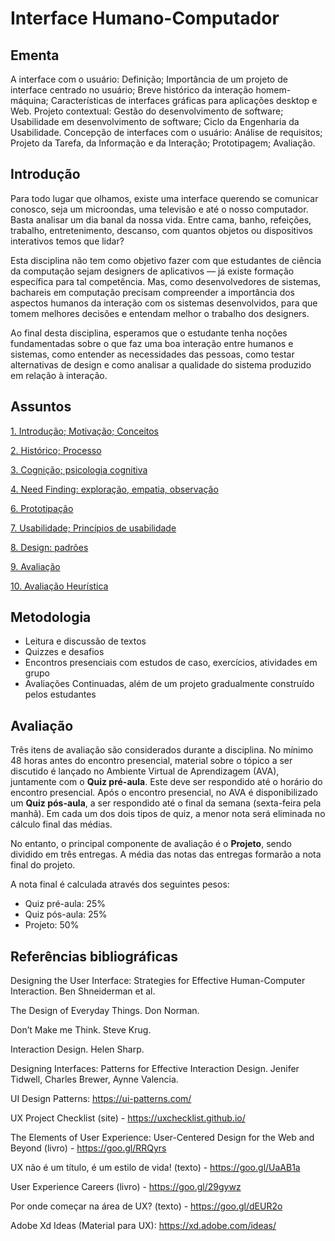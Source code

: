 # Interface Humano-Computador

## Ementa

A interface com o usuário: Definição; Importância de um projeto de interface centrado no usuário; Breve histórico da interação homem-máquina; Características de interfaces gráficas para aplicações desktop e Web. Projeto contextual: Gestão do desenvolvimento de software; Usabilidade em desenvolvimento de software; Ciclo da Engenharia da Usabilidade. Concepção de interfaces com o usuário: Análise de requisitos; Projeto da Tarefa, da Informação e da Interação; Prototipagem; Avaliação.


## Introdução

Para todo lugar que olhamos, existe uma interface querendo se comunicar conosco, seja um microondas, uma televisão e até o nosso computador. Basta analisar um dia banal da nossa vida. Entre cama, banho, refeições, trabalho, entretenimento, descanso, com quantos objetos ou dispositivos interativos temos que lidar? 

Esta disciplina não tem como objetivo fazer com que estudantes de ciência da computação sejam designers de aplicativos — já existe formação específica para tal competência. Mas, como desenvolvedores de sistemas,  bachareis em computação precisam compreender a importância dos aspectos humanos da interação com os sistemas desenvolvidos, para que tomem melhores decisões e entendam melhor o trabalho dos designers.

Ao final desta disciplina, esperamos que o estudante tenha noções fundamentadas sobre o que faz uma boa interação entre humanos e sistemas, como entender as necessidades das pessoas, como testar alternativas de design e como analisar a qualidade do sistema produzido em relação à interação.



## Assuntos

[1. Introdução; Motivação; Conceitos](https://tiagomassoni.github.io/ihc-texts/aula1.html)

[2. Histórico; Processo](https://tiagomassoni.github.io/ihc-texts/aula2.html)

[3. Cognição; psicologia cognitiva](https://tiagomassoni.github.io/ihc-texts/aula3.html)

[4. Need Finding: exploração, empatia, observação](https://tiagomassoni.github.io/ihc-texts/aula5.html)

[6. Prototipação](https://tiagomassoni.github.io/ihc-texts/aula6.html)

[7. Usabilidade; Princípios de usabilidade](https://tiagomassoni.github.io/ihc-texts/aula4.html)

[8. Design: padrões](https://tiagomassoni.github.io/ihc-texts/aula8.html)

[9. Avaliação](https://tiagomassoni.github.io/ihc-texts/aula10.html)

[10. Avaliação Heurística](https://tiagomassoni.github.io/ihc-texts/aula11.html)


## Metodologia

* Leitura e discussão de textos
* Quizzes e desafios
* Encontros presenciais com estudos de caso, exercícios, atividades em grupo
* Avaliações Continuadas, além de um projeto gradualmente construído pelos estudantes


## Avaliação

Três itens de avaliação são considerados durante a disciplina. No mínimo 48 horas antes do encontro presencial, material sobre o tópico a ser discutido é lançado no Ambiente Virtual de Aprendizagem (AVA), juntamente com o **Quiz pré-aula**. Este deve ser respondido até o horário do encontro presencial. Após o encontro presencial, no AVA é disponibilizado um **Quiz pós-aula**, a ser respondido até o final da semana (sexta-feira pela manhã).  Em cada um dos dois tipos de quiz, a menor nota será eliminada no cálculo final das médias.

No entanto, o principal componente de avaliação é o **Projeto**, sendo dividido em três entregas. A média das notas das entregas formarão a nota final do projeto.

A nota final é calculada através dos seguintes pesos:
* Quiz pré-aula: 25%
* Quiz pós-aula: 25%
* Projeto: 50%


## Referências bibliográficas

Designing the User Interface: Strategies for Effective Human-Computer Interaction. Ben Shneiderman et al.

The Design of Everyday Things. Don Norman.

Don’t Make me Think. Steve Krug.

Interaction Design. Helen Sharp.

Designing Interfaces: Patterns for Effective Interaction Design. Jenifer Tidwell, Charles Brewer, Aynne Valencia.

UI Design Patterns: https://ui-patterns.com/

UX Project Checklist (site) - https://uxchecklist.github.io/

The Elements of User Experience: User-Centered Design for the Web and Beyond (livro) - https://goo.gl/RRQyrs

UX não é um título, é um estilo de vida! (texto) - https://goo.gl/UaAB1a

User Experience Careers (livro) - https://goo.gl/29gywz

Por onde começar na área de UX? (texto) - https://goo.gl/dEUR2o

Adobe Xd Ideas (Material para UX): https://xd.adobe.com/ideas/

